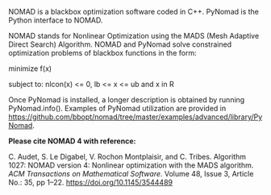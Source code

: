 NOMAD is a blackbox optimization software coded in C++. PyNomad is the Python interface to NOMAD.

NOMAD stands for Nonlinear Optimization using the MADS (Mesh Adaptive Direct Search) Algorithm. NOMAD and PyNomad solve constrained optimization problems of blackbox functions in the form:

minimize f(x) 

subject to: nlcon(x) <= 0, lb <= x <= ub and x in R

Once PyNomad is installed, a longer description is obtained by running PyNomad.info(). Examples of PyNomad utilization are provided in https://github.com/bbopt/nomad/tree/master/examples/advanced/library/PyNomad.

**Please cite NOMAD 4 with reference:**

C. Audet, S. Le Digabel, V. Rochon Montplaisir, and C. Tribes.
Algorithm 1027: NOMAD version 4: Nonlinear optimization with the MADS algorithm.
*ACM Transactions on Mathematical Software*.
Volume 48, Issue 3, Article No.: 35, pp 1–22.
https://doi.org/10.1145/3544489

